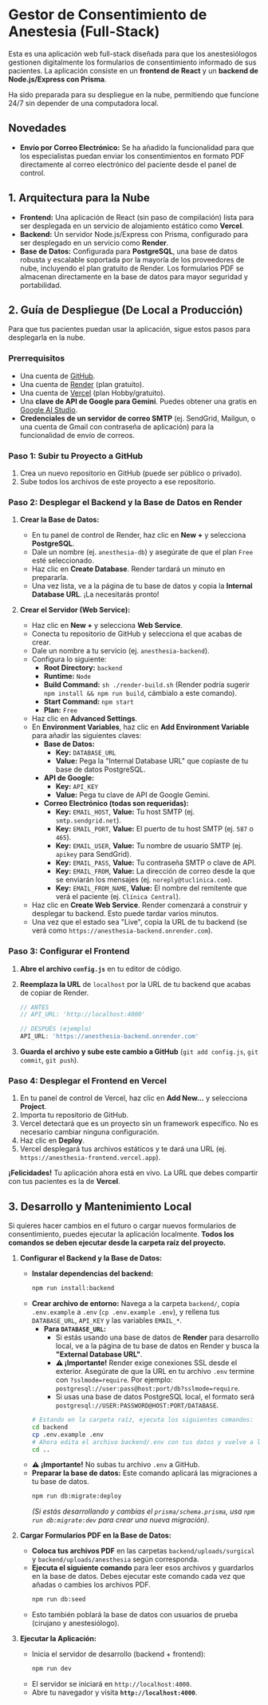 # Gestor de Consentimiento de Anestesia (Full-Stack)

Esta es una aplicación web full-stack diseñada para que los anestesiólogos gestionen digitalmente los formularios de consentimiento informado de sus pacientes. La aplicación consiste en un **frontend de React** y un **backend de Node.js/Express con Prisma**.

Ha sido preparada para su despliegue en la nube, permitiendo que funcione 24/7 sin depender de una computadora local.

## Novedades

- **Envío por Correo Electrónico:** Se ha añadido la funcionalidad para que los especialistas puedan enviar los consentimientos en formato PDF directamente al correo electrónico del paciente desde el panel de control.

## 1. Arquitectura para la Nube

- **Frontend:** Una aplicación de React (sin paso de compilación) lista para ser desplegada en un servicio de alojamiento estático como **Vercel**.
- **Backend:** Un servidor Node.js/Express con Prisma, configurado para ser desplegado en un servicio como **Render**.
- **Base de Datos:** Configurada para **PostgreSQL**, una base de datos robusta y escalable soportada por la mayoría de los proveedores de nube, incluyendo el plan gratuito de Render. Los formularios PDF se almacenan directamente en la base de datos para mayor seguridad y portabilidad.

## 2. Guía de Despliegue (De Local a Producción)

Para que tus pacientes puedan usar la aplicación, sigue estos pasos para desplegarla en la nube.

### Prerrequisitos
- Una cuenta de [GitHub](https://github.com/).
- Una cuenta de [Render](https://render.com/) (plan gratuito).
- Una cuenta de [Vercel](https://vercel.com/) (plan Hobby/gratuito).
- Una **clave de API de Google para Gemini**. Puedes obtener una gratis en [Google AI Studio](https://aistudio.google.com/app/apikey).
- **Credenciales de un servidor de correo SMTP** (ej. SendGrid, Mailgun, o una cuenta de Gmail con contraseña de aplicación) para la funcionalidad de envío de correos.

### Paso 1: Subir tu Proyecto a GitHub

1.  Crea un nuevo repositorio en GitHub (puede ser público o privado).
2.  Sube todos los archivos de este proyecto a ese repositorio.

### Paso 2: Desplegar el Backend y la Base de Datos en Render

1.  **Crear la Base de Datos:**
    - En tu panel de control de Render, haz clic en **New +** y selecciona **PostgreSQL**.
    - Dale un nombre (ej. `anesthesia-db`) y asegúrate de que el plan `Free` esté seleccionado.
    - Haz clic en **Create Database**. Render tardará un minuto en prepararla.
    - Una vez lista, ve a la página de tu base de datos y copia la **Internal Database URL**. ¡La necesitarás pronto!

2.  **Crear el Servidor (Web Service):**
    - Haz clic en **New +** y selecciona **Web Service**.
    - Conecta tu repositorio de GitHub y selecciona el que acabas de crear.
    - Dale un nombre a tu servicio (ej. `anesthesia-backend`).
    - Configura lo siguiente:
        - **Root Directory:** `backend`
        - **Runtime:** `Node`
        - **Build Command:** `sh ./render-build.sh` (Render podría sugerir `npm install && npm run build`, cámbialo a este comando).
        - **Start Command:** `npm start`
        - **Plan:** `Free`
    - Haz clic en **Advanced Settings**.
    - En **Environment Variables**, haz clic en **Add Environment Variable** para añadir las siguientes claves:
        - **Base de Datos:**
            - **Key:** `DATABASE_URL`
            - **Value:** Pega la "Internal Database URL" que copiaste de tu base de datos PostgreSQL.
        - **API de Google:**
            - **Key:** `API_KEY`
            - **Value:** Pega tu clave de API de Google Gemini.
        - **Correo Electrónico (todas son requeridas):**
            - **Key:** `EMAIL_HOST`, **Value:** Tu host SMTP (ej. `smtp.sendgrid.net`).
            - **Key:** `EMAIL_PORT`, **Value:** El puerto de tu host SMTP (ej. `587` o `465`).
            - **Key:** `EMAIL_USER`, **Value:** Tu nombre de usuario SMTP (ej. `apikey` para SendGrid).
            - **Key:** `EMAIL_PASS`, **Value:** Tu contraseña SMTP o clave de API.
            - **Key:** `EMAIL_FROM`, **Value:** La dirección de correo desde la que se enviarán los mensajes (ej. `noreply@tuclinica.com`).
            - **Key:** `EMAIL_FROM_NAME`, **Value:** El nombre del remitente que verá el paciente (ej. `Clínica Central`).
    - Haz clic en **Create Web Service**. Render comenzará a construir y desplegar tu backend. Esto puede tardar varios minutos.
    - Una vez que el estado sea "Live", copia la URL de tu backend (se verá como `https://anesthesia-backend.onrender.com`).

### Paso 3: Configurar el Frontend

1.  **Abre el archivo `config.js`** en tu editor de código.
2.  **Reemplaza la URL** de `localhost` por la URL de tu backend que acabas de copiar de Render.

    ```javascript
    // ANTES
    // API_URL: 'http://localhost:4000'

    // DESPUÉS (ejemplo)
    API_URL: 'https://anesthesia-backend.onrender.com'
    ```
3.  **Guarda el archivo y sube este cambio a GitHub** (`git add config.js`, `git commit`, `git push`).

### Paso 4: Desplegar el Frontend en Vercel

1.  En tu panel de control de Vercel, haz clic en **Add New...** y selecciona **Project**.
2.  Importa tu repositorio de GitHub.
3.  Vercel detectará que es un proyecto sin un framework específico. No es necesario cambiar ninguna configuración.
4.  Haz clic en **Deploy**.
5.  Vercel desplegará tus archivos estáticos y te dará una URL (ej. `https://anesthesia-frontend.vercel.app`).

**¡Felicidades!** Tu aplicación ahora está en vivo. La URL que debes compartir con tus pacientes es la de **Vercel**.

## 3. Desarrollo y Mantenimiento Local

Si quieres hacer cambios en el futuro o cargar nuevos formularios de consentimiento, puedes ejecutar la aplicación localmente. **Todos los comandos se deben ejecutar desde la carpeta raíz del proyecto.**

1.  **Configurar el Backend y la Base de Datos:**
    - **Instalar dependencias del backend:**
      ```bash
      npm run install:backend
      ```
    - **Crear archivo de entorno:** Navega a la carpeta `backend/`, copia `.env.example` a `.env` (`cp .env.example .env`), y rellena tus `DATABASE_URL`, `API_KEY` y las variables `EMAIL_*`.
      - **Para `DATABASE_URL`:**
        - Si estás usando una base de datos de **Render** para desarrollo local, ve a la página de tu base de datos en Render y busca la **"External Database URL"**.
        - **⚠️ ¡Importante!** Render exige conexiones SSL desde el exterior. Asegúrate de que la URL en tu archivo `.env` termine con `?sslmode=require`. Por ejemplo: `postgresql://user:pass@host:port/db?sslmode=require`.
        - Si usas una base de datos PostgreSQL local, el formato será `postgresql://USER:PASSWORD@HOST:PORT/DATABASE`.
      ```bash
      # Estando en la carpeta raíz, ejecuta los siguientes comandos:
      cd backend
      cp .env.example .env
      # Ahora edita el archivo backend/.env con tus datos y vuelve a la raíz.
      cd .. 
      ```
    - **⚠️ ¡Importante!** No subas tu archivo `.env` a GitHub.
    - **Preparar la base de datos:** Este comando aplicará las migraciones a tu base de datos.
      ```bash
      npm run db:migrate:deploy
      ```
      *(Si estás desarrollando y cambias el `prisma/schema.prisma`, usa `npm run db:migrate:dev` para crear una nueva migración)*.

2.  **Cargar Formularios PDF en la Base de Datos:**
    - **Coloca tus archivos PDF** en las carpetas `backend/uploads/surgical` y `backend/uploads/anesthesia` según corresponda.
    - **Ejecuta el siguiente comando** para leer esos archivos y guardarlos en la base de datos. Debes ejecutar este comando cada vez que añadas o cambies los archivos PDF.
      ```bash
      npm run db:seed
      ```
    - Esto también poblará la base de datos con usuarios de prueba (cirujano y anestesiólogo).

3.  **Ejecutar la Aplicación:**
    - Inicia el servidor de desarrollo (backend + frontend):
      ```bash
      npm run dev
      ```
    - El servidor se iniciará en `http://localhost:4000`.
    - Abre tu navegador y visita **`http://localhost:4000`**.